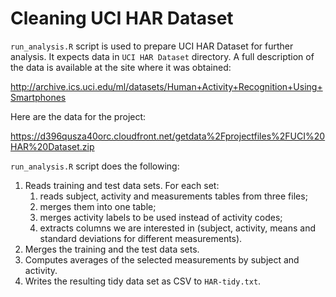 # Cleaning UCI HAR Dataset

`run_analysis.R` script is used to prepare UCI HAR Dataset for further analysis. It expects data in `UCI HAR Dataset` directory. A full description of the data is available at the site where it was obtained:

http://archive.ics.uci.edu/ml/datasets/Human+Activity+Recognition+Using+Smartphones 

Here are the data for the project:

https://d396qusza40orc.cloudfront.net/getdata%2Fprojectfiles%2FUCI%20HAR%20Dataset.zip

`run_analysis.R` script does the following:

1. Reads training and test data sets. For each set:
   1. reads subject, activity and measurements tables from three files;
   2. merges them into one table;
   3. merges activity labels to be used instead of activity codes;
   4. extracts columns we are interested in (subject, activity, means and standard deviations for different measurements).
2. Merges the training and the test data sets.
3. Computes averages of the selected measurements by subject and activity.
4. Writes the resulting tidy data set as CSV to `HAR-tidy.txt`.
